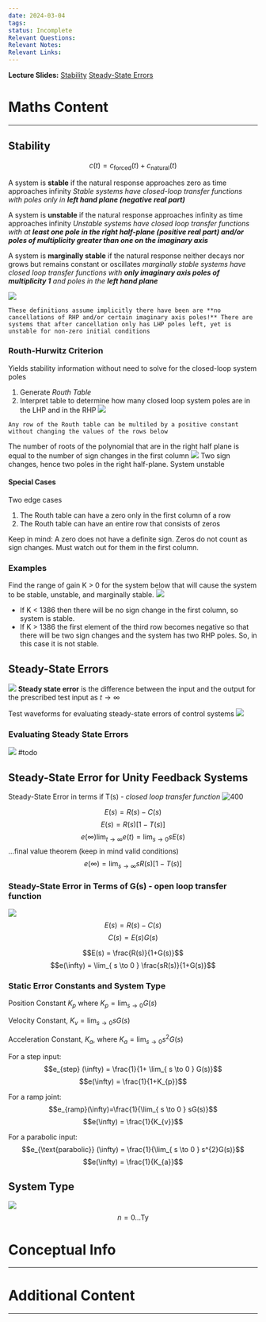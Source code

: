 ```yaml
---
date: 2024-03-04
tags: 
status: Incomplete
Relevant Questions: 
Relevant Notes: 
Relevant Links:
---
```

**Lecture Slides:**
[Stability](Attachments/Nise%20-%20Ch06%20Highlights.pdf)
[Steady-State Errors](Attachments/Nise%20-%20Ch07%20Highlights.pdf)
# Maths Content
---


## Stability

$$c(t) = c_{\text{forced}}(t) + c_{\text{natural}}(t)$$

A system is **stable** if the natural response approaches zero as time approaches infinity
*Stable systems have closed-loop transfer functions with poles only in **left hand plane (negative real part)***

A system is **unstable** if the natural response approaches infinity as time approaches infinity
*Unstable systems have closed loop transfer functions with at **least one pole in the right half-plane (positive real part) and/or poles of multiplicity greater than one on the imaginary axis***

A system is **marginally stable** if the natural response neither decays nor grows but remains constant or oscillates
*marginally stable systems have closed loop transfer functions with **only imaginary axis poles of multiplicity 1** and poles in the **left hand plane***

![](Attachments/Pasted%20image%2020240304224319.png)

```ad-note
These definitions assume implicitly there have been are **no cancellations of RHP and/or certain imaginary axis poles!** There are systems that after cancellation only has LHP poles left, yet is unstable for non-zero initial conditions

```

### Routh-Hurwitz Criterion
Yields stability information without need to solve for the closed-loop system poles
1. Generate *Routh Table*
2. Interpret table to determine how many closed loop system poles are in the LHP and in the RHP
![](Attachments/Pasted%20image%2020240304224849.png)
```ad-note
Any row of the Routh table can be multiled by a positive constant without changing the values of the rows below

```

The number of roots of the polynomial that are in the right half plane is equal to the number of sign changes in the first column
![](Attachments/Pasted%20image%2020240304225034.png)
Two sign changes, hence two poles in the right half-plane. System unstable

#### Special Cases
Two edge cases
1. The Routh table can have a zero only in the first column of a row
2. The Routh table can have an entire row that consists of zeros

Keep in mind: A zero does not have a definite sign. Zeros do not count as sign changes. Must watch out for them in the first column.

### Examples
Find the range of gain K > 0 for the system below that will cause the system to be stable, unstable, and marginally stable.
![](Attachments/Pasted%20image%2020240304225546.png)
 - If K < 1386 then there will be no sign change in the first column, so system is stable. 
 - If K > 1386 the first element of the third row becomes negative so that there will be two sign changes and the system has two RHP poles. So, in this case it is not stable.


## Steady-State Errors
![](Attachments/Pasted%20image%2020240305204250.png)
**Steady state error** is the difference between the input and the output for the prescribed test input as $t \rightarrow \infty$

Test waveforms for evaluating steady-state errors of control systems
![](Attachments/Pasted%20image%2020240305204441.png)

### Evaluating Steady State Errors
![](Attachments/Pasted%20image%2020240305211408.png)
#todo 

## Steady-State Error for Unity Feedback Systems

Steady-State Error in terms if T(s) - *closed loop transfer function*
![400](Attachments/Pasted%20image%2020240305211545.png)

$$E(s)  = R(s) - C(s)$$
$$E(s) = R(s) [1-T(s)]$$
$$e(\infty)  \lim_{ t \to \infty } e(t) = \lim_{ s \to 0 } s E(s) $$
...final value theorem (keep in mind valid conditions)
$$e(\infty) = \lim_{ s \to \infty } s R(s)[1-T(s)]$$


### Steady-State Error in Terms of G(s) - open loop transfer function

![](Attachments/Pasted%20image%2020240305212227.png)
$$E(s) = R(s) - C(s)$$
$$C(s) = E(s)G(s)$$

$$E(s) = \frac{R(s)}{1+G(s)}$$
$$e(\infty) = \lim_{ s \to 0 }  \frac{sR(s)}{1+G(s)}$$


### Static Error Constants and System Type

Position Constant $K_{p}$ where $K_{p} = \lim_{ s \to 0 } G(s)$

Velocity Constant, $K_{v} = \lim_{ s \to 0 } sG(s)$

Acceleration Constant, $K_{a}$, where $K_{a} = \lim_{ s \to 0 }s^{2}G(s)$

For a step input: 
$$e_{step} (\infty) = \frac{1}{1+ \lim_{ s \to 0 } G(s)}$$
$$e(\infty) = \frac{1}{1+K_{p}}$$

For a ramp joint:
$$e_{ramp}(\infty)=\frac{1}{\lim_{ s \to 0 } sG(s)}$$
$$e(\infty) = \frac{1}{K_{v}}$$

For a parabolic input:
$$e_{\text{parabolic}} (\infty) = \frac{1}{\lim_{ s \to 0 } s^{2}G(s)}$$
$$e(\infty) = \frac{1}{K_{a}}$$


## System Type
![](Attachments/Pasted%20image%2020240305213859.png)
$$n = 0\dots \text{Ty}$$


# Conceptual Info
---



# Additional Content
---
